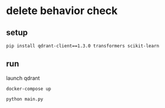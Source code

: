 # delete behavior check

## setup

```shell
pip install qdrant-client==1.3.0 transformers scikit-learn
```

## run

launch qdrant

```shell
docker-compose up
```

```shell
python main.py
```
